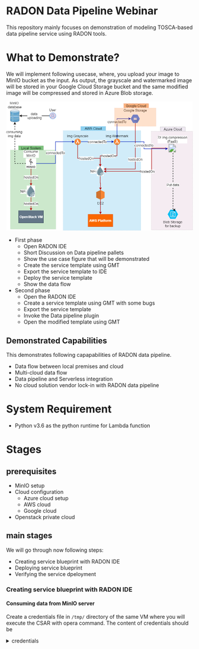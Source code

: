 # RADON Data Pipeline Webinar

This repository mainly focuses on demonstration of modeling TOSCA-based data pipeline service using RADON tools.

# What to Demonstrate?
We will implement following usecase, where, you upload your image to MinIO bucket as the input. As output, the grayscale and watermarked image will be stored in your Google Cloud Storage bucket and the same modified image will be compressed and stored in Azure Blob storage.

<img src="img/main-worklow.png">

*  First phase
    *  Open RADON IDE
    *  Short Discussion on Data pipeline pallets
    *  Show the use case figure that will be demonstrated
    *  Create the service template using GMT
    *  Export the service template to IDE
    *  Deploy the service template
    *  Show the data flow
*  Second phase
    *  Open the RADON IDE 
    *  Create a service template using GMT with some bugs
    *  Export the service template
    *  Invoke the Data pipeline plugin
    *  Open the modified template using GMT

## Demonstrated Capabilities
This demonstrates following capapabilities of RADON data pipeline.
* Data flow between local premises and cloud 
* Multi-cloud data flow
* Data pipeline and Serverless integration
* No cloud solution vendor lock-in with RADON data pipeline

# System Requirement
* Python v3.6 as the python runtime for Lambda function

# Stages

## prerequisites 
* MinIO setup
* Cloud configuration 
    * Azure cloud setup 
    * AWS cloud
    * Google cloud 
* Openstack private cloud

## main stages
We will go through now following steps:
* Creating service blueprint with RADON IDE
* Deploying service blueprint
* Verifying the service dpeloyment

### Creating service blueprint with RADON IDE

#### Consuming data from MinIO server
Create a credentials file in `/tmp/` directory of the same VM where you will execute the CSAR with opera command.
The content of credentials should be 
<details>
      <summary>credentials</summary>

```
[default]
accessKey= username or the access key of MinIO server
secretKey= your password or the secret key of MinIO server
```
</details>



